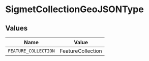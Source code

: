 # SigmetCollectionGeoJSONType


## Values

| Name                 | Value                |
| -------------------- | -------------------- |
| `FEATURE_COLLECTION` | FeatureCollection    |